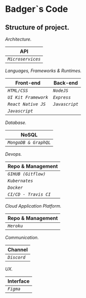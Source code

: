 # Badger`s Code 

## Structure of project.

*Architecture.*

API|
--- | 
*`Microservices`*|

*Languages, Frameworks & Runtimes.*

Front-end| Back-end
--- | ---|
*`HTML/CSS`*| *`NodeJS`*|
*`UI Kit Framework`* | *`Express`*| 
*`React Native JS`* | *`Javascript`*|
*`Javascript`*|

*Database.*

NoSQL|
--- | 
*`MongoDB & GraphQL`*| 

*Devops.*

Repo & Management|
--- | 
*`GIHUB (Gitflow)`*|
*`Kubernates`*|
*`Docker`*|
*`CI/CD - Travis CI `*|

*Cloud Application Platform.*

Repo & Management|
--- | 
*`Heroku`*|

*Communication.*

Channel|
--- | 
*`Discord`*|

*UX.*

Interface|
--- | 
*`Figma`*|






